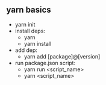 ## yarn basics
* yarn init
* install deps:
    * yarn
    * yarn install
* add dep:
    * yarn add [package]@[version]
* run package.json script:
    * yarn run <script_name>
    * yarn <script_name>